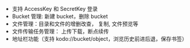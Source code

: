 - 支持 AccessKey 和 SecretKey 登录
- Bucket 管理: 新建 bucket，删除 bucket
- 文件管理：目录和文件的增删改查， 复制, 文件预览等
- 文件传输任务管理： 上传下载，断点续传
- 地址栏功能（支持 kodo://bucket/object，浏览历史前进后退，保存书签）
